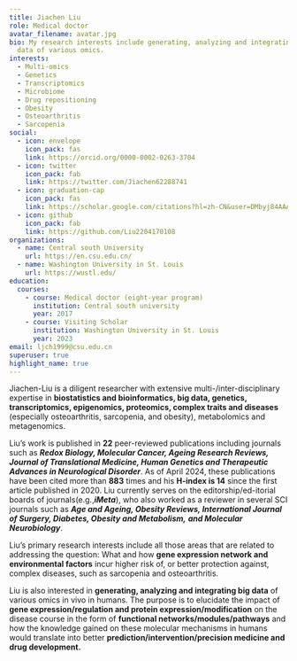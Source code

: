 ```yaml
---
title: Jiachen Liu
role: Medical doctor
avatar_filename: avatar.jpg
bio: My research interests include generating, analyzing and integrating big
  data of various omics.
interests:
  - Multi-omics
  - Genetics
  - Transcriptomics
  - Microbiome
  - Drug repositioning
  - Obesity
  - Osteoarthritis
  - Sarcopenia
social:
  - icon: envelope
    icon_pack: fas
    link: https://orcid.org/0000-0002-0263-3704
  - icon: twitter
    icon_pack: fab
    link: https://twitter.com/Jiachen62288741
  - icon: graduation-cap
    icon_pack: fas
    link: https://scholar.google.com/citations?hl=zh-CN&user=DMbyj84AAAAJ
  - icon: github
    icon_pack: fab
    link: https://github.com/Liu2204170108
organizations:
  - name: Central south University
    url: https://en.csu.edu.cn/
  - name: Washington University in St. Louis
    url: https://wustl.edu/
education:
  courses:
    - course: Medical doctor (eight-year program)
      institution: Central south university
      year: 2017
    - course: Visiting Scholar
      institution: Washington University in St. Louis
      year: 2023
email: ljch1999@csu.edu.cn
superuser: true
highlight_name: true
---
```

Jiachen-Liu is a diligent researcher with extensive multi-/inter-disciplinary expertise in **biostatistics and bioinformatics, big data, genetics, transcriptomics, epigenomics, proteomics, complex traits and diseases** (especially osteoarthritis, sarcopenia, and obesity), metabolomics and metagenomics. 

Liu’s work is published in **22** peer-reviewed publications including journals such as ***Redox Biology, Molecular Cancer, Ageing Research Reviews, Journal of Translational Medicine, Human Genetics and Therapeutic Advances in Neurological Disorder***. As of April 2024, these publications have been cited more than **883** times and his **H-index is 14** since the first article published in 2020. Liu currently serves on the editorship/ed-itorial boards of journals(e.g.,***iMeta***), who also worked as a reviewer in several SCI journals such as ***Age and Ageing, Obesity Reviews, International Journal of Surgery, Diabetes, Obesity and Metabolism,*** ***and Molecular Neurobiology***.

Liu’s primary research interests include all those areas that are related to addressing the question: What and how **gene expression network and environmental factors** incur higher risk of, or better protection against, complex diseases, such as sarcopenia and osteoarthritis.  

Liu is also interested in **generating, analyzing and integrating big data** of various omics in vivo in humans. The purpose is to elucidate the impact of **gene expression/regulation and protein expression/modification** on the disease course in the form of **functional networks/modules/pathways** and how the knowledge gained on these molecular mechanisms in humans would translate into better **prediction/intervention/precision medicine and drug development.**